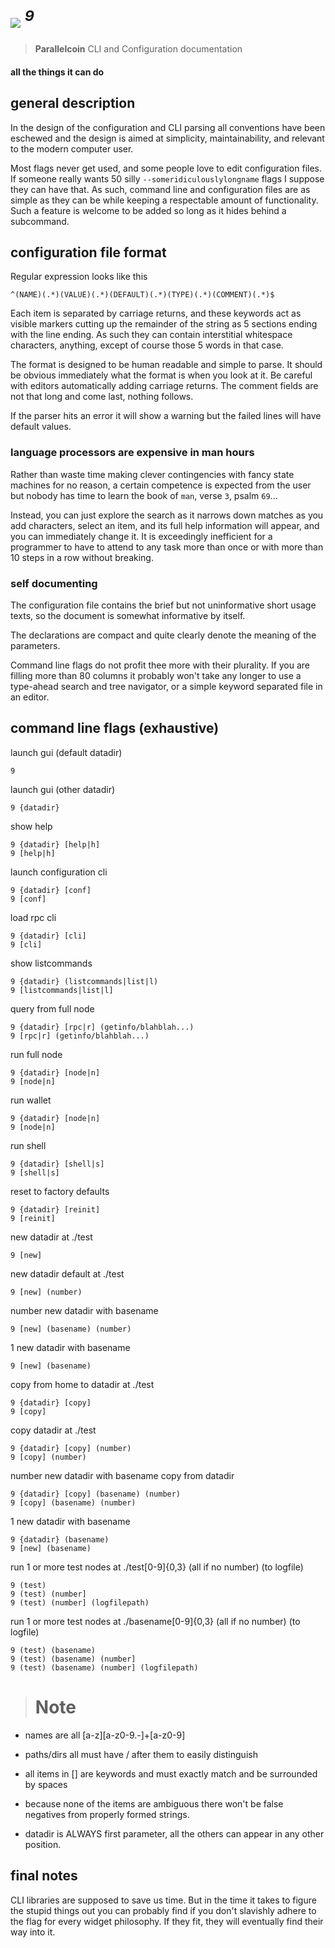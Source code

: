 # <img src="https://git.parallelcoin.io/com/assets/raw/branch/master/logo/logo64x64.png"> <sup><i>9</i></sup> 
> **Parallelcoin** CLI and Configuration documentation

#### all the things it can do

## general description

In the design of the configuration and CLI parsing all conventions have been eschewed and the design is aimed at simplicity, maintainability, and relevant to the modern computer user.

Most flags never get used, and some people love to edit configuration files. If someone really wants 50 silly `--someridiculouslylongname` flags I suppose they can have that. As such, command line and configuration files are as simple as they can be while keeping a respectable amount of functionality. Such a feature is welcome to be added so long as it hides behind a subcommand.

## configuration file format

Regular expression looks like this

```
^(NAME)(.*)(VALUE)(.*)(DEFAULT)(.*)(TYPE)(.*)(COMMENT)(.*)$
```

Each item is separated by carriage returns, and these keywords act as visible markers cutting up the remainder of the string as 5 sections ending with the line ending. As such they can contain interstitial whitespace characters, anything, except of course those 5 words in that case.

The format is designed to be human readable and simple to parse. It should be obvious immediately what the format is when you look at it. Be careful with editors automatically adding carriage returns. The comment fields are not that long and come last, nothing follows.

If the parser hits an error it will show a warning but the failed lines will have default values.

### language processors are expensive in man hours

Rather than waste time making clever contingencies with fancy state machines for no reason, a certain competence is expected from the user but nobody has time to learn the book of `man`, verse `3`, psalm `69`...

Instead, you can just explore the search as it narrows down matches as you add characters, select an item, and its full help information will appear, and you can immediately change it. It is exceedingly inefficient for a programmer to have to attend to any task more than once or with more than 10 steps in a row without breaking.

### self documenting

The configuration file contains the brief but not uninformative short usage texts, so the document is somewhat informative by itself.

The declarations are compact and quite clearly denote the meaning of the parameters.

Command line flags do not profit thee more with their plurality. If you are filling more than 80 columns it probably won't take any longer to use a type-ahead search and tree navigator, or a simple keyword separated file in an editor.

## command line flags (exhaustive)

launch gui (default datadir)

    9

launch gui (other datadir)

    9 {datadir}

show help

    9 {datadir} [help|h]
    9 [help|h]

launch configuration cli

    9 {datadir} [conf]
    9 [conf]

load rpc cli

    9 {datadir} [cli]
    9 [cli]

show listcommands

    9 {datadir} (listcommands|list|l)
    9 [listcommands|list|l]

query from full node

	9 {datadir} [rpc|r] (getinfo/blahblah...)
	9 [rpc|r] (getinfo/blahblah...)

run full node

	9 {datadir} [node|n]
	9 [node|n]

run wallet

	9 {datadir} [node|n]
	9 [node|n]

run shell

	9 {datadir} [shell|s]
	9 [shell|s]

reset to factory defaults

	9 {datadir} [reinit]
	9 [reinit]

new datadir at ./test

	9 [new]

new datadir default at ./test

	9 [new] (number)

number new datadir with basename

	9 [new] (basename) (number)
		
1 new datadir with basename		

	9 [new] (basename)

copy from home to datadir at ./test

	9 {datadir} [copy]
	9 [copy]

copy datadir at ./test

	9 {datadir} [copy] (number)
	9 [copy] (number)

number new datadir with basename copy from datadir

	9 {datadir} [copy] (basename) (number)
	9 [copy] (basename) (number)
		
1 new datadir with basename		

	9 {datadir} (basename)
	9 [new] (basename)

run 1 or more test nodes at ./test[0-9]{0,3} (all if no number) (to logfile)

	9 (test)
	9 (test) (number]
	9 (test) (number] (logfilepath)

run 1 or more test nodes at ./basename[0-9]{0,3} (all if no number) (to logfile)

	9 (test) (basename) 
	9 (test) (basename) (number]
	9 (test) (basename) (number] (logfilepath)

> # Note

- names are all [a-z][a-z0-9.-]+[a-z0-9]
 
- paths/dirs all must have / after them to easily distinguish

- all items in [] are keywords and must exactly match and be surrounded by spaces
 
- because none of the items are ambiguous there won't be false negatives from properly formed strings.

- datadir is ALWAYS first parameter, all the others can appear in any other position.

## final notes

CLI libraries are supposed to save us time. But in the time it takes to figure the stupid things out you can probably find if you don't slavishly adhere to the flag for every widget philosophy. If they fit, they will eventually find their way into it.
